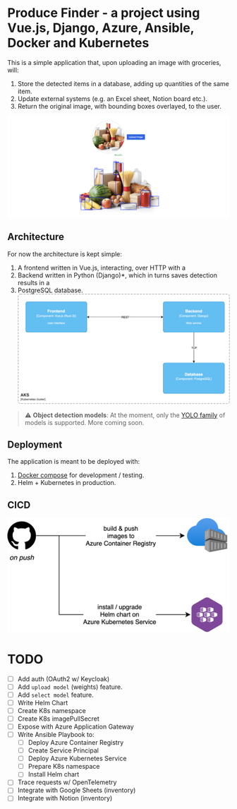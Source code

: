 # Produce Finder - a project using Vue.js, Django, Azure, Ansible, Docker and Kubernetes
This is a simple application that, upon uploading an image with groceries, will:
1. Store the detected items in a database, adding up quantities of the same item.
2. Update external systems (e.g. an Excel sheet, Notion board etc.).
3. Return the original image, with bounding boxes overlayed, to the user.

![demo](docs/demo.png)

## Architecture
For now the architecture is kept simple:
1. A frontend written in Vue.js, interacting, over HTTP with a
2. Backend written in Python (Django)*, which in turns saves detection results in a
3. PostgreSQL database.
![architectural diagram](docs/archi.png)

> :warning: **Object detection models**: At the moment, only the [YOLO family](https://github.com/ultralytics/ultralytics) of models is supported. More coming soon.

## Deployment
The application is meant to be deployed with:
1. [Docker compose](/docker-compose.yml) for development / testing.
2. Helm + Kubernetes in production.

## CICD
![cicd](docs/cicd.png)

# TODO
- [ ] Add auth (OAuth2 w/ Keycloak)
- [ ] Add `upload model` (weights) feature.
- [ ] Add `select model` feature.
- [ ] Write Helm Chart
- [ ] Create K8s namespace
- [ ] Create K8s imagePullSecret
- [ ] Expose with Azure Application Gateway
- [ ] Write Ansible Playbook to:
    - [ ] Deploy Azure Container Registry
    - [ ] Create Service Principal
    - [ ] Deploy Azure Kubernetes Service
    - [ ] Prepare K8s namespace
    - [ ] Install Helm chart
- [ ] Trace requests w/ OpenTelemetry
- [ ] Integrate with Google Sheets (inventory)
- [ ] Integrate with Notion (inventory)
